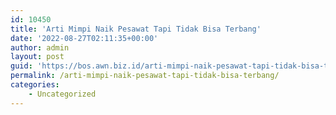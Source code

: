 ```yaml
---
id: 10450
title: 'Arti Mimpi Naik Pesawat Tapi Tidak Bisa Terbang'
date: '2022-08-27T02:11:35+00:00'
author: admin
layout: post
guid: 'https://bos.awn.biz.id/arti-mimpi-naik-pesawat-tapi-tidak-bisa-terbang/'
permalink: /arti-mimpi-naik-pesawat-tapi-tidak-bisa-terbang/
categories:
    - Uncategorized
---
```


